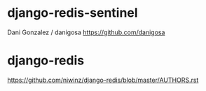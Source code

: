 django-redis-sentinel
=====================
Dani Gonzalez / danigosa <https://github.com/danigosa>

django-redis
============

https://github.com/niwinz/django-redis/blob/master/AUTHORS.rst

